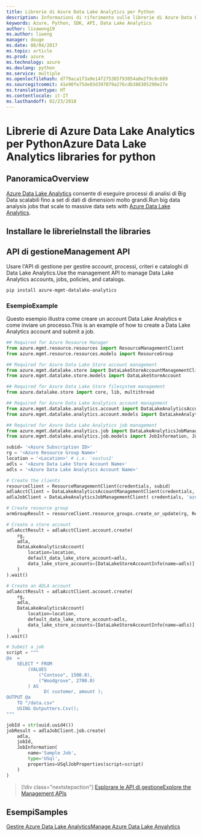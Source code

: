 ```yaml
---
title: Librerie di Azure Data Lake Analytics per Python
description: Informazioni di riferimento sulle librerie di Azure Data Lake Analytics per Python
keywords: Azure, Python, SDK, API, Data Lake Analytics
author: lisawong19
ms.author: liwong
manager: douge
ms.date: 08/04/2017
ms.topic: article
ms.prod: azure
ms.technology: azure
ms.devlang: python
ms.service: multiple
ms.openlocfilehash: d779aca1f3a9e14f275385f93054a8e2f9c0c689
ms.sourcegitcommit: 41e90fe75de03d397079a276cdb388305290e27e
ms.translationtype: HT
ms.contentlocale: it-IT
ms.lasthandoff: 02/23/2018
---
```

# <a name="azure-data-lake-analytics-libraries-for-python"></a><span data-ttu-id="cac9b-104">Librerie di Azure Data Lake Analytics per Python</span><span class="sxs-lookup"><span data-stu-id="cac9b-104">Azure Data Lake Analytics libraries for python</span></span>

## <a name="overview"></a><span data-ttu-id="cac9b-105">Panoramica</span><span class="sxs-lookup"><span data-stu-id="cac9b-105">Overview</span></span>
<span data-ttu-id="cac9b-106">[Azure Data Lake Analytics](/azure/data-lake-analytics/data-lake-analytics-overview) consente di eseguire processi di analisi di Big Data scalabili fino a set di dati di dimensioni molto grandi.</span><span class="sxs-lookup"><span data-stu-id="cac9b-106">Run big data analysis jobs that scale to massive data sets with [Azure Data Lake Analytics](/azure/data-lake-analytics/data-lake-analytics-overview).</span></span>

## <a name="install-the-libraries"></a><span data-ttu-id="cac9b-107">Installare le librerie</span><span class="sxs-lookup"><span data-stu-id="cac9b-107">Install the libraries</span></span>

## <a name="management-api"></a><span data-ttu-id="cac9b-108">API di gestione</span><span class="sxs-lookup"><span data-stu-id="cac9b-108">Management API</span></span>
<span data-ttu-id="cac9b-109">Usare l'API di gestione per gestire account, processi, criteri e cataloghi di Data Lake Analytics.</span><span class="sxs-lookup"><span data-stu-id="cac9b-109">Use the management API to manage Data Lake Analytics accounts, jobs, policies, and catalogs.</span></span>

```bash
pip install azure-mgmt-datalake-analytics
```

### <a name="example"></a><span data-ttu-id="cac9b-110">Esempio</span><span class="sxs-lookup"><span data-stu-id="cac9b-110">Example</span></span>
<span data-ttu-id="cac9b-111">Questo esempio illustra come creare un account Data Lake Analytics e come inviare un processo.</span><span class="sxs-lookup"><span data-stu-id="cac9b-111">This is an example of how to create a Data Lake Analytics account and submit a job.</span></span> 

```python
## Required for Azure Resource Manager
from azure.mgmt.resource.resources import ResourceManagementClient
from azure.mgmt.resource.resources.models import ResourceGroup

## Required for Azure Data Lake Store account management
from azure.mgmt.datalake.store import DataLakeStoreAccountManagementClient
from azure.mgmt.datalake.store.models import DataLakeStoreAccount

## Required for Azure Data Lake Store filesystem management
from azure.datalake.store import core, lib, multithread

## Required for Azure Data Lake Analytics account management
from azure.mgmt.datalake.analytics.account import DataLakeAnalyticsAccountManagementClient
from azure.mgmt.datalake.analytics.account.models import DataLakeAnalyticsAccount, DataLakeStoreAccountInfo

## Required for Azure Data Lake Analytics job management
from azure.mgmt.datalake.analytics.job import DataLakeAnalyticsJobManagementClient
from azure.mgmt.datalake.analytics.job.models import JobInformation, JobState, USqlJobProperties

subid= '<Azure Subscription ID>'
rg = '<Azure Resource Group Name>'
location = '<Location>' # i.e. 'eastus2'
adls = '<Azure Data Lake Store Account Name>'
adls = '<Azure Data Lake Analytics Account Name>'

# Create the clients
resourceClient = ResourceManagementClient(credentials, subid)
adlaAcctClient = DataLakeAnalyticsAccountManagementClient(credentials, subid)
adlaJobClient = DataLakeAnalyticsJobManagementClient( credentials, 'azuredatalakeanalytics.net')

# Create resource group
armGroupResult = resourceClient.resource_groups.create_or_update(rg, ResourceGroup(location=location))

# Create a store account
adlaAcctResult = adlaAcctClient.account.create(
    rg,
    adla,
    DataLakeAnalyticsAccount(
        location=location,
        default_data_lake_store_account=adls,
        data_lake_store_accounts=[DataLakeStoreAccountInfo(name=adls)]
    )
).wait()

# Create an ADLA account
adlaAcctResult = adlaAcctClient.account.create(
    rg,
    adla,
    DataLakeAnalyticsAccount(
        location=location,
        default_data_lake_store_account=adls,
        data_lake_store_accounts=[DataLakeStoreAccountInfo(name=adls)]
    )
).wait()

# Submit a job
script = """
@a  = 
    SELECT * FROM 
        (VALUES
            ("Contoso", 1500.0),
            ("Woodgrove", 2700.0)
        ) AS 
              D( customer, amount );
OUTPUT @a
    TO "/data.csv"
    USING Outputters.Csv();
"""

jobId = str(uuid.uuid4())
jobResult = adlaJobClient.job.create(
    adla,
    jobId,
    JobInformation(
        name='Sample Job',
        type='USql',
        properties=USqlJobProperties(script=script)
    )
)
```

> [!div class="nextstepaction"]
> [<span data-ttu-id="cac9b-112">Esplorare le API di gestione</span><span class="sxs-lookup"><span data-stu-id="cac9b-112">Explore the Management APIs</span></span>](/python/api/overview/azure/datalakeanalytics/management)

## <a name="samples"></a><span data-ttu-id="cac9b-113">Esempi</span><span class="sxs-lookup"><span data-stu-id="cac9b-113">Samples</span></span>
[<span data-ttu-id="cac9b-114">Gestire Azure Data Lake Analytics</span><span class="sxs-lookup"><span data-stu-id="cac9b-114">Manage Azure Data Lake Anyalytics</span></span>](https://docs.microsoft.com/azure/data-lake-analytics/data-lake-analytics-manage-use-python-sdk)